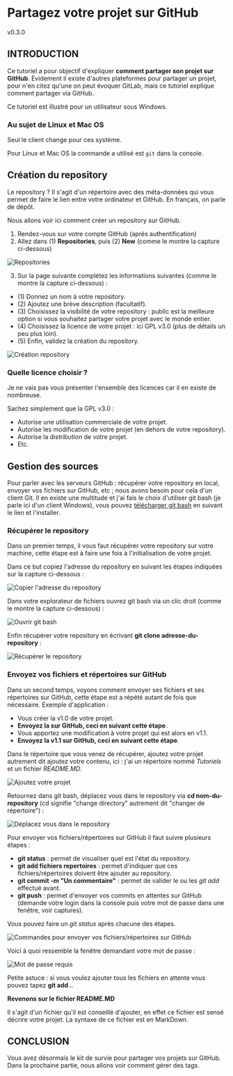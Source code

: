 
# Partagez votre projet sur GitHub

v0.3.0

## INTRODUCTION

Ce tutoriel a pour objectif d'expliquer **comment partager son projet sur GitHub**. Evidement il existe d'autres plateformes pour partager un projet, pour n'en citez qu'une on peut évoquer GitLab, mais ce tutoriel explique comment partager via GitHub.

Ce tutoriel est illustré pour un utilisateur sous Windows.

### Au sujet de Linux et Mac OS

Seul le client change pour ces système.

Pour Linux et Mac OS la commande a utilisé est `git` dans la console.

## Création du repository

Le repository ? Il s'agit d'un répertoire avec des méta-données qui vous permet de faire le lien entre votre ordinateur et GitHub. En français, on parle de dépôt.

Nous allons voir ici comment créer un repository sur GitHub.

1. Rendez-vous sur votre compte GitHub (après authentification)
2. Allez dans (1) **Repositories**, puis (2) **New** (comme le montre la capture ci-dessous)

![Repositories](Images/01_repositories_v1.0.jpg)

3. Sur la page suivante complétez les informations suivantes (comme le montre la capture ci-dessous) :

* (1) Donnez un nom à votre repository.
* (2) Ajoutez une brève description (facultatif).
* (3) Choisissez la visibilité de votre repository : public est la meilleure option si vous souhaitez partager votre projet avec le monde entier.
* (4) Choisissez la licence de votre projet : ici GPL v3.0 (plus de détails un peu plus loin).
* (5) Enfin, validez la création du repository.

![Création repository](Images/02_creation_v1.0.jpg)

### Quelle licence choisir ?

Je ne vais pas vous présenter l'ensemble des licences car il en existe de nombreuse.

Sachez simplement que la GPL v3.0 :
* Autorise une utilisation commerciale de votre projet.
* Autorise les modification de votre projet (en dehors de votre repository).
* Autorise la distribution de votre projet.
* Etc.

## Gestion des sources

Pour parler avec les serveurs GitHub : récupérer votre repository en local, envoyer vos fichiers sur GitHub, etc ; nous avons besoin pour cela d'un client Git. Il en existe une multitude et j'ai fais le choix d'utiliser git bash (je parle ici d'un client Windows), vous pouvez [télécharger git bash](https://gitforwindows.org/) en suivant le lien et l'installer.

### Récupérer le repository

Dans un premier temps, il vous faut récupérer votre repository sur votre machine, cette étape est à faire une fois à l'initialisation de votre projet.

Dans ce but copiez l'adresse du repository en suivant les étapes indiquées sur la capture ci-dessous :

![Copier l'adresse du repository](Images/03_pre_clone_v1.0.jpg)

Dans votre explorateur de fichiers ouvrez git bash via un clic droit (comme le montre la capture ci-dessous) :

![Ouvrir git bash](Images/04_ouvrir_bash_v1.0.jpg)

Enfin récupérer votre repository en écrivant **git clone adresse-du-repository** :

![Récupérer le repository](Images/05_clone_v1.0.jpg)

### Envoyez vos fichiers et répertoires sur GitHub

Dans un second temps, voyons comment envoyer ses fichiers et ses répertoires sur GitHub, cette étape est a répété autant de fois que nécessaire. Exemple d'application : 
* Vous créer la v1.0 de votre projet.
* **Envoyez la sur GitHub, ceci en suivant cette étape**.
* Vous apportez une modification à votre projet qui est alors en v1.1.
* **Envoyez la v1.1 sur GitHub, ceci en suivant cette étape**.

Dans le répertoire que vous venez de récupérer, ajoutez votre projet autrement dit ajoutez votre contenu, ici : j'ai un répertoire nommé *Tutoriels* et un fichier *README.MD*.

![Ajoutez votre projet](Images/06_creation_contenu_v1.0.jpg)

Retournez dans git bash, déplacez vous dans le repository via **cd nom-du-repository** (cd signifie "change directory" autrement dit "changer de répertoire") :

![Déplacez vous dans le repository](Images/07_deplacer_v1.0.jpg)

Pour envoyer vos fichiers/répertoires sur GitHub il faut suivre plusieurs étapes :
* **git status** : permet de visualiser quel est l'état du repository.
* **git add fichiers repertoires** : permet d'indiquer que ces fichiers/répertoires doivent être ajouter au repository.
* **git commit -m "Un commentaire"** : permet de valider le ou les *git add* effectué avant.
* **git push** : permet d'envoyer vos commits en attentes sur GitHub (demande votre login dans la console puis votre mot de passe dans une fenêtre, voir captures).

Vous pouvez faire un *git status* après chacune des étapes.

![Commandes pour envoyer vos fichiers/répertoires sur GitHub](Images/08_gestion_source_v1.0.jpg)

Voici à quoi ressemble la fenêtre demandant votre mot de passe :

![Mot de passe requis](Images/09_password_v0.0.jpg)

Petite astuce : si vous voulez ajouter tous les fichiers en attente vous pouvez tapez **git add .**.

**Revenons sur le fichier README.MD**

Il s'agit d'un fichier qu'il est conseillé d'ajouter, en effet ce fichier est sensé décrire votre projet. La syntaxe de ce fichier est en MarkDown.

## CONCLUSION

Vous avez désormais le kit de survie pour partager vos projets sur GitHub. Dans la prochaine partie, nous allons voir comment gérer des tags.
